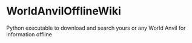 # WorldAnvilOfflineWiki
Python executable to download and search yours or any World Anvil for information offline
